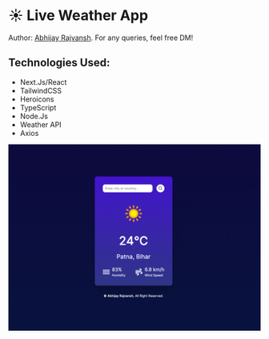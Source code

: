 # ☀️ Live Weather App

Author: [Abhijay Rajvansh](https://x.com/rajvanshtwt). For any queries, feel free DM!

## Technologies Used:

- Next.Js/React
- TailwindCSS
- Heroicons
- TypeScript
- Node.Js
- Weather API
- Axios

![WeatherAppRajvanshBuilds](./weather-app-rajvanshbuilds.png)


